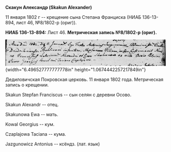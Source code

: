 **Скакун Александр (Skakun Alexander)**

11 января 1802 г -- крещение сына Степана Франциска (НИАБ 136-13-894,
лист 46, №8/1802-р (ориг)).

**НИАБ 136-13-894:** Лист 46. **Метрическая запись №8/1802-р (ориг).**

![](./media/88513fd7f7d3906ced4a20dda8b7ed21bc806bbc.png){width="6.496527777777778in"
height="1.0674442257217849in"}

Дедиловичская Покровская церковь. 11 января 1802 года. Метрическая
запись о крещении.

Skakun Stepfan Franciscus -- сын селян с деревни Осовo.

Skakun Alexandr -- отец.

Skakunowa Ewa -- мать.

Kowal Georgius -- кум.

Czaplajowa Taciana -- кума.

Jazgunowicz Antonius -- ксёндз. (лат. язык)
